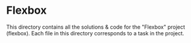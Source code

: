 # Flexbox

This directory contains all the solutions & code for the "Flexbox" project (flexbox). Each file in this directory corresponds to a task in the project.